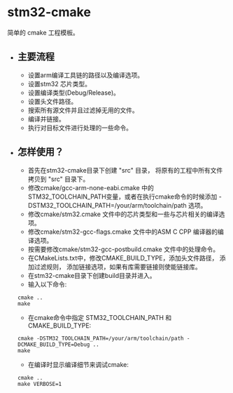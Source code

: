 # stm32-cmake
简单的 cmake 工程模板。

* ## 主要流程
  * 设置arm编译工具链的路径以及编译选项。
  * 设置stm32 芯片类型。
  * 设置编译类型(Debug/Release)。
  * 设置头文件路径。
  * 搜索所有源文件并且过滤掉无用的文件。
  * 编译并链接。
  * 执行对目标文件进行处理的一些命令。

* ## 怎样使用？
  * 首先在stm32-cmake目录下创建 "src" 目录， 将原有的工程中所有文件拷贝到 "src" 目录下。
  * 修改cmake/gcc-arm-none-eabi.cmake 中的STM32_TOOLCHAIN_PATH变量，或者在执行cmake命令的时候添加 -DSTM32_TOOLCHAIN_PATH=/your/arm/toolchain/path 选项。
  * 修改cmake/stm32.cmake 文件中的芯片类型和一些与芯片相关的编译选项。
  * 修改cmake/stm32-gcc-flags.cmake 文件中的ASM C CPP 编译器的编译选项。
  * 按需要修改cmake/stm32-gcc-postbuild.cmake 文件中的处理命令。
  * 在CMakeLists.txt中，修改CMAKE_BUILD_TYPE，添加头文件路径， 添加过滤规则， 添加链接选项，如果有库需要链接则使能链接库。
  * 在stm32-cmake目录下创建build目录并进入。
  * 输入以下命令:
  ```
  cmake ..
  make
  ```
  * 在cmake命令中指定 STM32_TOOLCHAIN_PATH 和 CMAKE_BUILD_TYPE:
  ```
  cmake -DSTM32_TOOLCHAIN_PATH=/your/arm/toolchain/path -DCMAKE_BUILD_TYPE=Debug ..
  make
  ```
  * 在编译时显示编译细节来调试cmake:
  ```
  cmake ..
  make VERBOSE=1
  ```
